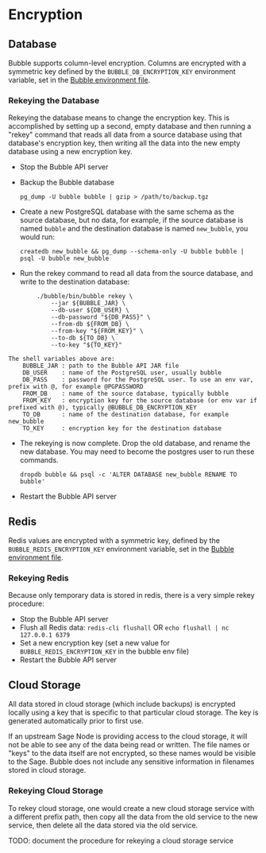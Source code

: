 # Encryption

## Database
Bubble supports column-level encryption. Columns are encrypted with a symmetric key defined by the `BUBBLE_DB_ENCRYPTION_KEY`
environment variable, set in the [Bubble environment file](env_file.md).

### Rekeying the Database
Rekeying the database means to change the encryption key. This is accomplished by setting up a second, empty database and
then running a "rekey" command that reads all data from a source database using that database's encryption key, then writing
all the data into the new empty database using a new encryption key.

  * Stop the Bubble API server
  * Backup the Bubble database
  
    `pg_dump -U bubble bubble | gzip > /path/to/backup.tgz`
  * Create a new PostgreSQL database with the same schema as the source database, but no data, for example, if the source database is named `bubble` and the destination database is named `new_bubble`, you would run:

    `createdb new_bubble && pg_dump --schema-only -U bubble bubble | psql -U bubble new_bubble`
  * Run the rekey command to read all data from the source database, and write to the destination database:

```code
        ./bubble/bin/bubble rekey \
            --jar ${BUBBLE_JAR} \
            --db-user ${DB_USER} \
            --db-password "${DB_PASS}" \
            --from-db ${FROM_DB} \
            --from-key "${FROM_KEY}" \
            --to-db ${TO_DB} \
            --to-key "${TO_KEY}"

The shell variables above are: 
    BUBBLE_JAR : path to the Bubble API JAR file
    DB_USER    : name of the PostgreSQL user, usually bubble
    DB_PASS    : password for the PostgreSQL user. To use an env var, prefix with @, for example @PGPASSWORD
    FROM_DB    : name of the source database, typically bubble
    FROM_KEY   : encryption key for the source database (or env var if prefixed with @), typically @BUBBLE_DB_ENCRYPTION_KEY
    TO_DB      : name of the destination database, for example new_bubble
    TO_KEY     : encryption key for the destination database
```

  * The rekeying is now complete. Drop the old database, and rename the new database. You may need to become the postgres user to run these commands.
  
    `dropdb bubble && psql -c 'ALTER DATABASE new_bubble RENAME TO bubble'`

  * Restart the Bubble API server

## Redis
Redis values are encrypted with a symmetric key, defined by the `BUBBLE_REDIS_ENCRYPTION_KEY` environment variable, 
set in the [Bubble environment file](env_file.md).

### Rekeying Redis
Because only temporary data is stored in redis, there is a very simple rekey procedure:

  * Stop the Bubble API server
  * Flush all Redis data: `redis-cli flushall` OR `echo flushall | nc 127.0.0.1 6379`
  * Set a new encryption key (set a new value for `BUBBLE_REDIS_ENCRYPTION_KEY` in the bubble env file)
  * Restart the Bubble API server

## Cloud Storage
All data stored in cloud storage (which include backups) is encrypted locally using a key that is specific to that
particular cloud storage.  The key is generated automatically prior to first use.

If an upstream Sage Node is providing access to the cloud storage, it will not be able to see any of the data being read or written.
The file names or "keys" to the data itself are not encrypted, so these names would be visible to the Sage.
Bubble does not include any sensitive information in filenames stored in cloud storage.  

### Rekeying Cloud Storage
To rekey cloud storage, one would create a new cloud storage service with a different prefix path, then copy all the data
from the old service to the new service, then delete all the data stored via the old service.

TODO: document the procedure for rekeying a cloud storage service
